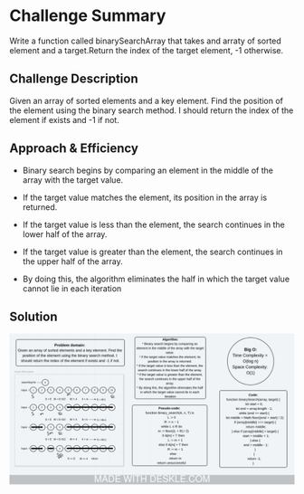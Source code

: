 # Challenge Summary
<!-- Short summary or background information -->
Write a function called binarySearchArray that takes and arraty of sorted element and a target.Return the index of the target element, -1 otherwise.

## Challenge Description
<!-- Description of the challenge -->
Given an array of sorted elements and a key element. Find the position of the element using the binary search method. I should return the index of the element if exists and -1 if not.

## Approach & Efficiency
<!-- What approach did you take? Why? What is the Big O space/time for this approach? -->

* Binary search begins by comparing an element in the middle of the array with the target value.

* If the target value matches the element, its position in the array is returned.

* If the target value is less than the element, the search continues in the lower half of the array.

* If the target value is greater than the element, the search continues in the upper half of the array.

* By doing this, the algorithm eliminates the half in which the target value cannot lie in each iteration

## Solution
<!-- Embedded whiteboard image -->
![binary search array](../../../../assets/binarrySearchArray.jpeg)
